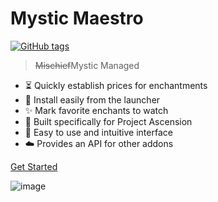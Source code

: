 <h1 id="cover-heading">
  Mystic Maestro  <!-- TODO: Update title -->
</h1>

[![GitHub tags](https://img.shields.io/github/tag/poli-and-bandit/MysticMaestro.svg)](https://github.com/poli-and-bandit/MysticMaestro/tags/) <!-- TODO: Update username and repo name -->

>  ~~Mischief~~Mystic Managed   <!-- TODO: Replace with your description -->


<!-- TODO: Update to match your project's benefits/features. Git emojis work great here. -->

- :hourglass_flowing_sand: Quickly establish prices for enchantments
- :open_file_folder: Install easily from the launcher
- :sparkles: Mark favorite enchants to watch
- :nut_and_bolt: Built specifically for Project Ascension
- :pushpin: Easy to use and intuitive interface
- :cloud: Provides an API for other addons



[Get Started](#demystify-the-altar) <!-- TODO: Use ID of your homepage heading -->

<!-- TODO: Set your background color or image. -->
![image](https://static.wikia.nocookie.net/mtgsalvation_gamepedia/images/d/dc/Zaffai.jpg)
